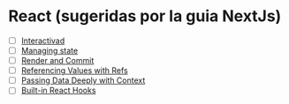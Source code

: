 # React (sugeridas por la guia NextJs)

- [ ] [Interactivad](https://react.dev/learn/adding-interactivity)
- [ ] [Managing state](https://react.dev/learn/managing-state)
- [ ] [Render and Commit](https://react.dev/learn/render-and-commit)
- [ ] [Referencing Values with Refs](https://react.dev/learn/referencing-values-with-refs)
- [ ] [Passing Data Deeply with Context](https://react.dev/learn/passing-data-deeply-with-context)
- [ ] [Built-in React Hooks](https://react.dev/reference/react)

